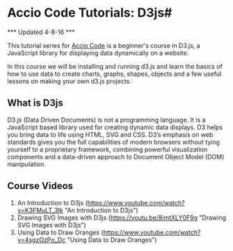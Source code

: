 # Accio Code Tutorials: D3js#

*** Updated 4-8-16 ***

This tutorial series for [Accio Code](http://www.youtube.com/user/CDPAdvertising "Accio Code on YouTube") is a beginner's course in D3.js, a JavaScript library for displaying data dynamically on a website.

In this course we will be installing and running d3.js and learn the basics of how to use data to create charts, graphs, shapes, objects and a few useful lessons on making your own d3.js projects.

## What is D3js ##
D3.js (Data Driven Documents) is not a programming language. It is a JavaScript based library used for creating dynamic data displays.
D3 helps you bring data to life using HTML, SVG and CSS. D3’s emphasis on web standards gives you the full capabilities of modern browsers without tying yourself to a proprietary framework, combining powerful visualization components and a data-driven approach to Document Object Model (DOM) manipulation.
 
## Course Videos ##
 1. An Introduction to D3js (https://www.youtube.com/watch?v=K3FMuLT_3Ik "An Introduction to D3js")
 2. Drawing SVG Images with D3js (https://youtu.be/8imtXLY0F9g "Drawing SVG Images with D3js")
 3. Using Data to Draw Oranges (https://www.youtube.com/watch?v=4sgzOzPo_Dc "Using Data to Draw Oranges")